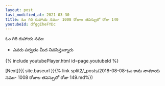 ```yaml
---
layout: post
last_modified_at: 2021-03-30
title: ఓం గిరి రుహాయ నమః- 1008 రోజుల తపస్సులో రోజు 140
youtubeId: dfggIheFYDc
---
```

 
 
 ఓం గిరి రుహాయ నమః  
 
 -  ఎవరు పర్వతం మీద నివసిస్తున్నారు 
 
  
 
  
 
 
 
 
 
 


{% include youtubePlayer.html id=page.youtubeId %}
 
[Next]({{ site.baseurl }}{% link  split2/_posts/2018-08-08-ఓం కామ నాశకాయ నమః- 1008 రోజుల తపస్సులో రోజు 149.md%})
 
